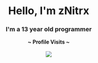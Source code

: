 <h1 align="center">Hello, I'm zNitrx</h1>
<h3 align="center">I'm a 13 year old programmer</h3>

<p align="center">
  <b>~ Profile Visits ~</b><br><br>
  <img src="https://profile-counter.glitch.me/zNitrx/count.svg" />
</p>
<p align="center">
<!--
**zNitrx/zNitrx** is a ✨ _special_ ✨ repository because its `README.md` (this file) appears on your GitHub profile.

Here are some ideas to get you started:

- 🔭 I’m currently working on ...
- 🌱 I’m currently learning ...
- 👯 I’m looking to collaborate on ...
- 🤔 I’m looking for help with ...
- 💬 Ask me about ...
- 📫 How to reach me: ...
- 😄 Pronouns: ...
- ⚡ Fun fact: ...
-->
